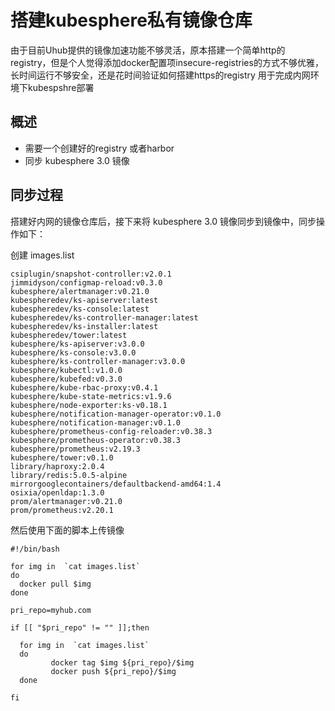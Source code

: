 # 搭建kubesphere私有镜像仓库

由于目前Uhub提供的镜像加速功能不够灵活，原本搭建一个简单http的registry，但是个人觉得添加docker配置项insecure-registries的方式不够优雅，长时间运行不够安全，还是花时间验证如何搭建https的registry 用于完成内网环境下kubespshre部署

## 概述

* 需要一个创建好的registry 或者harbor
* 同步 kubesphere 3.0 镜像

## 同步过程

搭建好内网的镜像仓库后，接下来将 kubesphere 3.0 镜像同步到镜像中，同步操作如下：

创建 images.list

```
csiplugin/snapshot-controller:v2.0.1
jimmidyson/configmap-reload:v0.3.0
kubesphere/alertmanager:v0.21.0
kubespheredev/ks-apiserver:latest
kubespheredev/ks-console:latest
kubespheredev/ks-controller-manager:latest
kubespheredev/ks-installer:latest
kubespheredev/tower:latest
kubesphere/ks-apiserver:v3.0.0
kubesphere/ks-console:v3.0.0
kubesphere/ks-controller-manager:v3.0.0
kubesphere/kubectl:v1.0.0
kubesphere/kubefed:v0.3.0
kubesphere/kube-rbac-proxy:v0.4.1
kubesphere/kube-state-metrics:v1.9.6
kubesphere/node-exporter:ks-v0.18.1
kubesphere/notification-manager-operator:v0.1.0
kubesphere/notification-manager:v0.1.0
kubesphere/prometheus-config-reloader:v0.38.3
kubesphere/prometheus-operator:v0.38.3
kubesphere/prometheus:v2.19.3
kubesphere/tower:v0.1.0
library/haproxy:2.0.4
library/redis:5.0.5-alpine
mirrorgooglecontainers/defaultbackend-amd64:1.4
osixia/openldap:1.3.0
prom/alertmanager:v0.21.0
prom/prometheus:v2.20.1
```

然后使用下面的脚本上传镜像

```
#!/bin/bash

for img in  `cat images.list`
do
  docker pull $img
done

pri_repo=myhub.com

if [[ "$pri_repo" != "" ]];then

  for img in  `cat images.list`
  do
         docker tag $img ${pri_repo}/$img
         docker push ${pri_repo}/$img
  done

fi
```

